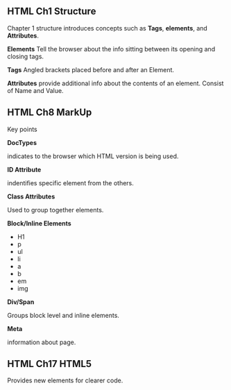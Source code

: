 ## HTML Ch1 Structure 
  Chapter 1 structure introduces concepts such as **Tags**, **elements**, and **Attributes**.
  
  **Elements** Tell the browser about the info sitting between its opening and closing tags.
  
  **Tags** Angled brackets placed before and after an Element.
  
  **Attributes** provide additional info about the contents of an element. Consist of Name and Value.
  
## HTML Ch8 MarkUp 
  Key points
  
  **DocTypes** 
  
  indicates to the browser which HTML version is being used.
  
  **ID Attribute** 
  
  indentifies specific element from the others.
  
  **Class Attributes** 
  
  Used to group together elements.
  
  **Block/Inline Elements** 
  * H1
  * p
  * ul
  * li
  * a
  * b
  * em
  * img
  
  **Div/Span** 
  
  Groups block level and inline elements.
  
  **Meta** 
  
  information about page.
 
 ## HTML Ch17 HTML5
   
   Provides new elements for clearer code.
